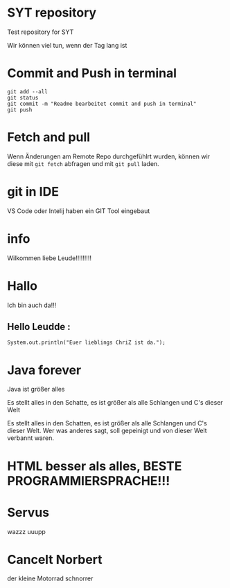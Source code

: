 # SYT repository
Test repository for SYT

Wir können viel tun, wenn der Tag lang ist

# Commit and Push in terminal

````
git add --all
git status
git commit -m "Readme bearbeitet commit and push in terminal"
git push
````

# Fetch and pull
Wenn Änderungen am Remote Repo durchgefühlrt wurden, können wir diese mit `git fetch` abfragen und mit `git pull` laden.

# git in IDE
VS Code oder Intelij haben ein GIT Tool eingebaut

# info
Wilkommen liebe Leude!!!!!!!!!

# Hallo
Ich bin auch da!!!

## Hello Leudde :
````
System.out.println("Euer lieblings ChriZ ist da.");
````

# Java forever
Java ist größer alles

Es stellt alles in den Schatte, es ist größer als alle Schlangen und C's dieser Welt

Es stellt alles in den Schatten, es ist größer als alle Schlangen und C's dieser Welt.
Wer was anderes sagt, soll gepeinigt und von dieser Welt verbannt waren.

# HTML besser als alles, BESTE PROGRAMMIERSPRACHE!!!
# Servus
wazzz uuupp


# Cancelt Norbert
der kleine Motorrad schnorrer
